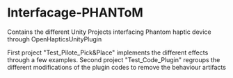 # Interfacage-PHANToM
Contains the different Unity Projects interfacing Phantom haptic device through OpenHapticsUnityPlugin

First project "Test_Pilote_Pick&Place" implements the different effects through a few examples.
Second project "Test_Code_Plugin" regroups the different modifications of the plugin codes to remove the behaviour artifacts

